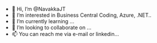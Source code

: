 - 👋 Hi, I’m @NavakkaJT
- 👀 I’m interested in Business Central Coding, Azure, .NET..
- 🌱 I’m currently learning ...
- 💞️ I’m looking to collaborate on ...
- 📫 You can reach me via e-mail or linkedin...

<!---
NavakkaJT/NavakkaJT is a ✨ special ✨ repository because its `README.md` (this file) appears on your GitHub profile.
You can click the Preview link to take a look at your changes.
--->
